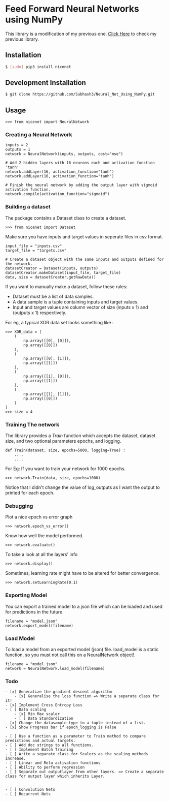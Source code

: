 # Feed Forward Neural Networks using NumPy
This library is a modification of my previous one. [Click Here](https://github.com/Subhash3/Neural-Networks/tree/master/Feed_Forward_Networks) to check my previous library.


## Installation  
```bash
$ [sudo] pip3 install nicenet
``` 

## Development Installation
```bash
$ git clone https://github.com/Subhash3/Neural_Net_Using_NumPy.git
```

## Usage

```python3
>>> from nicenet import NeuralNetwork
```
### Creating a Neural Network
```python3
inputs = 2
outputs = 1
network = NeuralNetwork(inputs, outputs, cost="mse")

# Add 2 hidden layers with 16 neurons each and activation function 'tanh'
network.addLayer(16, activation_function="tanh") 
network.addLayer(16, activation_function="tanh")

# Finish the neural network by adding the output layer with sigmoid activation function.
network.compile(activation_function="sigmoid")
```
### Building a dataset
The package contains a Dataset class to create a dataset.

```python3
>>> from nicenet import Dataset
```

Make sure you have inputs and target values in seperate files in csv format.

```python3
input_file = "inputs.csv"
target_file = "targets.csv"

# Create a dataset object with the same inputs and outputs defined for the network.
datasetCreator = Dataset(inputs, outputs)
datasetCreator.makeDataset(input_file, target_file)
data, size = datasetCreator.getRawData()
```

If you want to manually make a dataset, follow these rules:
- Dataset must be a list of data samples.
- A data sample is a tuple containing inputs and target values.
- Input and target values are column vector of size (inputs x 1) and (outputs x 1) respectively.

For eg, a typical XOR data set looks something like :
```python3
>>> XOR_data = [
    (
        np.array([[0], [0]]),
        np.array([[0]])
    ),
    (
        np.array([[0], [1]]),
        np.array([[1]])
    ),
    (
        np.array([[1], [0]]),
        np.array([[1]])
    ),
    (
        np.array([[1], [1]]),
        np.array([[0]])
    )
]
>>> size = 4
```

### Training The network
The library provides a *Train* function which accepts the dataset, dataset size, and two optional parameters epochs, and logging.
```python3
def Train(dataset, size, epochs=5000, logging=True) :
	....
	....
```
For Eg: If you want to train your network for 1000 epochs.
```python3
>>> network.Train(data, size, epochs=1000)
```
Notice that I didn't change the value of log_outputs as I want the output to printed for each epoch.


### Debugging
Plot a nice epoch vs error graph
```python3
>>> network.epoch_vs_error()
```

Know how well the model performed.
```python3
>>> network.evaluate()
```

To take a look at all the layers' info
```python3
>>> network.display()
```

Sometimes, learning rate might have to be altered for better convergence.
```python3
>>> network.setLearningRate(0.1)
```

### Exporting Model
You can export a trained model to a json file which can be loaded and used for predictions in the future.
```python3
filename = "model.json"
network.export_model(filename)
```

### Load Model
To load a model from an exported model (json) file.
load\_model is a static function, so you must not call this on a NeuralNetwork object!.
```python3
filename = "model.json"
network = NeuralNetwork.load_model(filename)
```

### Todo
    - [x] Generalize the gradient descent algorithm
        - [x] Generalise the loss function => Write a separate class for it!
    - [x] Implement Cross Entropy Loss
    - [ ] Data scaling
        - [x] Min Max scaler
        - [ ] Data Standardization
    - [x] Change the datasample type to a tuple instead of a list.
    - [x] Show Progress bar if epoch_logging is False

    - [ ] Use a function as a parameter to Train method to compare predictions and actual targets.
    - [ ] Add doc strings to all functions.
    - [ ] Implement Batch Training
    - [ ] Write a separate class for Scalers as the scaling methods increase.
    - [ ] Linear and Relu activation functions
    - [ ] Ability to perform regression
    - [ ] Separate out outputlayer from other layers. => Create a separate class for output layer which inherits Layer.


    - [ ] Convolution Nets
    - [ ] Recurrent Nets